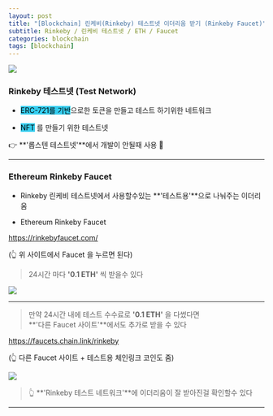 ```yaml
---
layout: post
title: "[Blockchain] 린케비(Rinkeby) 테스트넷 이더리움 받기 (Rinkeby Faucet)"
subtitle: Rinkeby / 린케비 테스트넷 / ETH / Faucet
categories: blockchain
tags: [blockchain]
---
```


![](https://velog.velcdn.com/images/-__-/post/633d9bb3-298a-4925-9b96-d957d5007166/image.png)

### Rinkeby 테스트넷 (Test Network)

- <span style="background-color:#34CDEF; color:#000;">ERC-721를 기반</span>으로한 토큰을 만들고 테스트 하기위한 네트워크

- <span style="background-color:#34CDEF; color:#000;">NFT</span> 를 만들기 위한 테스트넷

👉 **'롭스텐 테스트넷'**에서 개발이 안될때 사용 🚫

---

### Ethereum Rinkeby Faucet

- Rinkeby 린케비 테스트넷에서 사용할수있는 **'테스트용'**으로 나눠주는 이더리움

- Ethereum Rinkeby Faucet

<https://rinkebyfaucet.com/>

(👆 위 사이트에서 Faucet 을 누르면 된다)

> 24시간 마다 **'0.1 ETH'** 씩 받을수 있다

![](https://velog.velcdn.com/images/-__-/post/b2c43d85-cc3a-40ed-979b-311a2ca6490d/image.png)

<hr>

> 만약 24시간 내에 테스트 수수료로 **'0.1 ETH'** 을 다썼다면<br>
> **'다른 Faucet 사이트'**에서도 추가로 받을 수 있다

<https://faucets.chain.link/rinkeby>

(👆 다른 Faucet 사이트 + 테스트용 체인링크 코인도 줌)

![](https://velog.velcdn.com/images/-__-/post/81baaa7e-7f14-418a-901d-4e1689507c13/image.png)

> 👆 **'Rinkeby 테스트 네트워크'**에 이더리움이 잘 받아진걸 확인할수 있다

---
